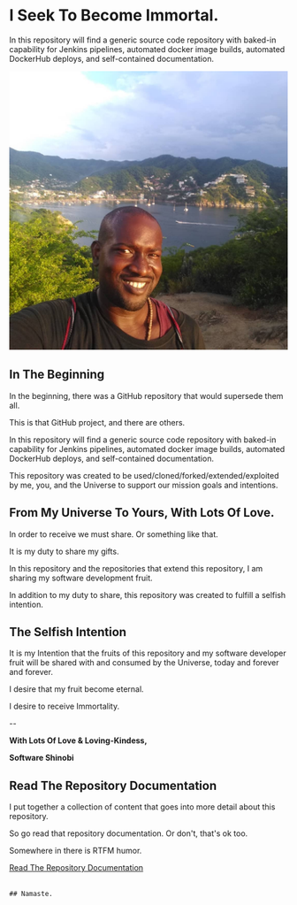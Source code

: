 # I Seek To Become Immortal.

In this repository will find a generic source code repository with baked-in capability for Jenkins pipelines, automated docker image builds, automated DockerHub deploys, and self-contained documentation.

![Software Shinobi External Repository Template](repository-documentation/images-pictures/cover-image.png)

## In The Beginning

In the beginning, there was a GitHub repository that would supersede them all.

This is that GitHub project, and there are others.

In this repository will find a generic source code repository with baked-in capability for Jenkins pipelines, automated docker image builds, automated DockerHub deploys, and self-contained documentation.

This repository was created to be used/cloned/forked/extended/exploited by me, you, and the Universe to support our mission goals and intentions.

## From My Universe To Yours, With Lots Of Love.

In order to receive we must share. Or something like that.

It is my duty to share my gifts.

In this repository and the repositories that extend this repository, I am sharing my software development fruit.

In addition to my duty to share, this repository was created to fulfill a selfish intention.

## The Selfish Intention

It is my Intention that the fruits of this repository and my software developer fruit will be shared with and consumed by the Universe, today and forever and forever.

I desire that my fruit become eternal.

I desire to receive Immortality.

--

**With Lots Of Love & Loving-Kindess,**

**Software Shinobi**

## Read The Repository Documentation

I put together a collection of content that goes into more detail about this repository.

So go read that repository documentation. Or don't, that's ok too.

Somewhere in there is RTFM humor.

[Read The Repository Documentation](repository-documentation/readme.md)

```

## Namaste.
